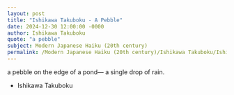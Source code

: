 ```yaml
---
layout: post
title: "Ishikawa Takuboku - A Pebble"
date: 2024-12-30 12:00:00 -0000
author: Ishikawa Takuboku
quote: "a pebble"
subject: Modern Japanese Haiku (20th century)
permalink: /Modern Japanese Haiku (20th century)/Ishikawa Takuboku/Ishikawa Takuboku - A Pebble
---
```


a pebble
on the edge of a pond—
a single drop of rain.


- Ishikawa Takuboku
